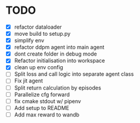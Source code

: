 # TODO

- [x] refactor dataloader
- [x] move build to setup.py
- [x] simplify env
- [x] refactor ddpm agent into main agent
- [x] dont create folder in debug mode
- [x] Refactor initialisation into workspace
- [x] clean up env config
- [ ] Split loss and call logic into separate agent class
- [ ] Fix jit agent
- [ ] Split return calculation by episodes
- [ ] Parallelize cfg forward
- [ ] fix cmake stdout w/ pipenv
- [ ] Add setup to README
- [ ] Add max reward to wandb
